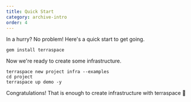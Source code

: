 ```yaml
---
title: Quick Start
category: archive-intro
order: 4
---
```


In a hurry? No problem!  Here's a quick start to get going.

    gem install terraspace

Now we're ready to create some infrastructure.

    terraspace new project infra --examples
    cd project
    terraspace up demo -y

Congratulations! That is enough to create infrastructure with terraspace 🍾
